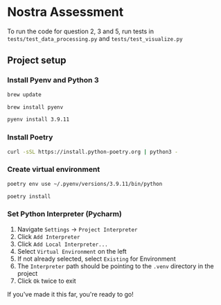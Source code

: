 # Nostra Assessment

To run the code for question 2, 3 and 5, run tests in `tests/test_data_processing.py` and `tests/test_visualize.py`

## Project setup

### Install Pyenv and Python 3

```bash
brew update
```
```bash
brew install pyenv
```
```bash
pyenv install 3.9.11
```

### Install Poetry

```bash
curl -sSL https://install.python-poetry.org | python3 -
```

### Create virtual environment

```bash
poetry env use ~/.pyenv/versions/3.9.11/bin/python
```
```bash
poetry install
```

### Set Python Interpreter (Pycharm)

1. Navigate `Settings` -> `Project Interpreter`
2. Click `Add Interpreter`
3. Click `Add Local Interpreter...`
4. Select `Virtual Environment` on the left
5. If not already selected, select `Existing` for Environment
6. The `Interpreter` path should be pointing to the `.venv` directory in the project
7. Click `Ok` twice to exit

If you've made it this far, you're ready to go!



